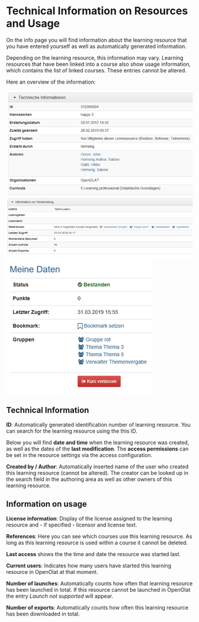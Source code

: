 #  Technical Information on Resources and Usage

On the info page you will find information about the learning resource that you have entered yourself as well as automatically generated information.

Depending on the learning resource, this information may vary. Learning resources that have been linked into a course also show usage information, which contains the list of linked courses. These entries cannot be altered.

Here an overview of the information:

![](assets/Technische_Infos.png)
![](assets/Infos_Verwerndung_test_autor.png)
![](assets/Infos_meine_daten.png)

## Technical Information

 **ID**: Automatically generated identification number of learning
resource. You can search for the learning resource using the this ID.

Below you will find **date and time** when the learning resource was created, as well as the dates of the **last modification**. The
**access permissions** can be set in the resource settings via the access configuration.

 **Created by / Author**: Automatically inserted name of the user who created
this learning resource (cannot be altered). The creator can be looked up in
the search field in the authoring area as well as other owners of this
learning resource.

##  Information on usage

 **License information**: Display of the license assigned to the learning
resource and - if specified - licensor and license text.

 **References**: Here you can see which courses use this learning resource. As
long as this learning resource is used within a course it cannot be deleted.

 **Last access** shows the the time and date the resource was started last.

 **Current users**: Indicates how many users have started this learning
resource in OpenOlat at that moment.

 **Number of launches**: Automatically counts how often that learning resource
has been launched in total. If this resource cannot be launched in OpenOlat
the entry _Launch not supported_ will appear.

 **Number of exports**: Automatically counts how often this learning resource
has been downloaded in total.

